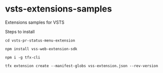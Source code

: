 # vsts-extensions-samples
Extensions samples for VSTS

Steps to install

`cd vsts-pr-status-menu-extension`

`npm install vss-web-extension-sdk`

`npm i -g tfx-cli`

`tfx extension create --manifest-globs vss-extension.json --rev-version`


